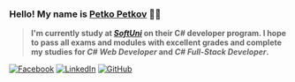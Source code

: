 ### Hello! My name is [Petko Petkov](https://github.com/petkopetkov90) 🖐🏻

>**I'm currently study at [_**SoftUni**_](https://softuni.bg/curriculum) on their C# developer program. I hope to pass all exams and modules with excellent grades and complete my studies for _C# Web Developer_ and _C# Full-Stack Developer_.**

[![Facebook](https://img.shields.io/badge/-Facebook-00B2FF?style=flat-square&logo=Facebook&logoColor=white)](https://www.facebook.com/petkopetkov900808)
[![LinkedIn](https://img.shields.io/badge/-LinkedIn-0e76a8?style=flat-square&logo=Linkedin&logoColor=white)](https://www.linkedin.com/in/petko-petkov-004332278/) 
[![GitHub](https://img.shields.io/badge/-Github-000000?style=flat-square&logo=Github&logoColor=white)](https://github.com/petkopetkov90)
